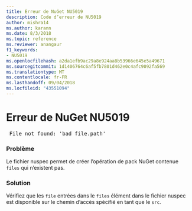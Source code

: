 ```yaml
---
title: Erreur de NuGet NU5019
description: Code d’erreur de NU5019
author: mishra14
ms.author: karann
ms.date: 8/3/2018
ms.topic: reference
ms.reviewer: anangaur
f1_keywords:
- NU5019
ms.openlocfilehash: a2da1efb9ac29a8e924aa8b53966e645e5a49671
ms.sourcegitcommit: 1d1406764c6af5fb7801d462e0c4afc9092fa569
ms.translationtype: MT
ms.contentlocale: fr-FR
ms.lasthandoff: 09/04/2018
ms.locfileid: "43551094"
---
```

# <a name="nuget-error-nu5019"></a>Erreur de NuGet NU5019
<pre> File not found: 'bad_file.path'</pre>

### <a name="issue"></a>Problème

Le fichier nuspec permet de créer l’opération de pack NuGet contenue `files` qui n’existent pas.


### <a name="solution"></a>Solution

Vérifiez que les `file` entrées dans le `files` élément dans le fichier nuspec est disponible sur le chemin d’accès spécifié en tant que le `src`.

